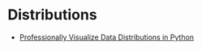 # Distributions

- [Professionally Visualize Data Distributions in Python](https://towardsdatascience.com/professionally-visualize-data-distributions-in-python-09481e1493b2)
